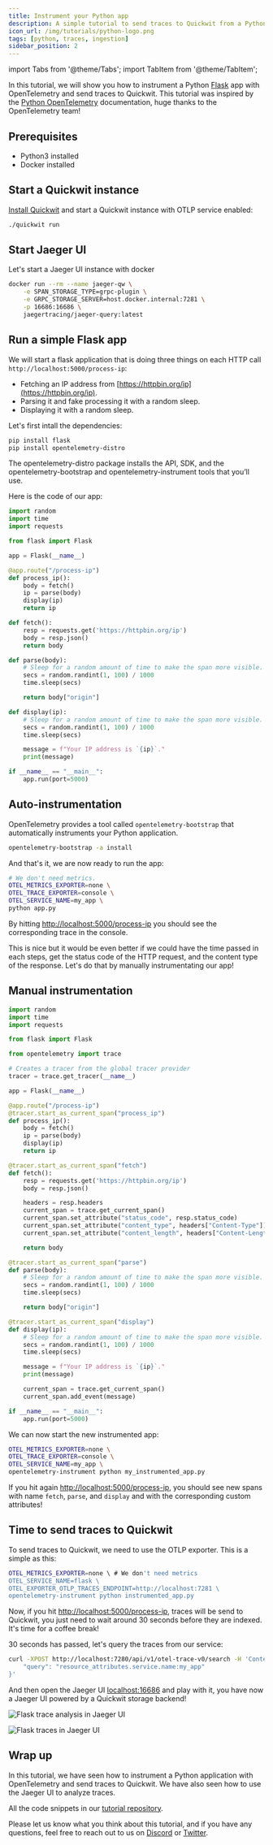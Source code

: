 ```yaml
---
title: Instrument your Python app
description: A simple tutorial to send traces to Quickwit from a Python Flask app.
icon_url: /img/tutorials/python-logo.png
tags: [python, traces, ingestion]
sidebar_position: 2
---
```


import Tabs from '@theme/Tabs';
import TabItem from '@theme/TabItem';

In this tutorial, we will show you how to instrument a Python [Flask](https://flask.palletsprojects.com/en/2.2.x/) app with OpenTelemetry and send traces to Quickwit. This tutorial was inspired by the [Python OpenTelemetry](https://opentelemetry.io/docs/instrumentation/python/getting-started/) documentation, huge thanks to the OpenTelemetry team!

## Prerequisites

- Python3 installed
- Docker installed

## Start a Quickwit instance

[Install Quickwit](/docs/get-started/installation.md) and start a Quickwit instance with OTLP service enabled:

```bash
./quickwit run
```

## Start Jaeger UI

Let's start a Jaeger UI instance with docker

```bash
docker run --rm --name jaeger-qw \
    -e SPAN_STORAGE_TYPE=grpc-plugin \
    -e GRPC_STORAGE_SERVER=host.docker.internal:7281 \
    -p 16686:16686 \
    jaegertracing/jaeger-query:latest
```

## Run a simple Flask app

We will start a flask application that is doing three things on each HTTP call `http://localhost:5000/process-ip`:

- Fetching an IP address from [https://httpbin.org/ip](https://httpbin.org/ip).
- Parsing it and fake processing it with a random sleep.
- Displaying it with a random sleep.


Let's first intall the dependencies:

```bash
pip install flask
pip install opentelemetry-distro
```

The opentelemetry-distro package installs the API, SDK, and the opentelemetry-bootstrap and opentelemetry-instrument tools that you’ll use.

Here is the code of our app:

```python title=app.py
import random
import time
import requests

from flask import Flask

app = Flask(__name__)

@app.route("/process-ip")
def process_ip():
    body = fetch()
    ip = parse(body)
    display(ip)
    return ip

def fetch():
    resp = requests.get('https://httpbin.org/ip')
    body = resp.json()
    return body

def parse(body):
    # Sleep for a random amount of time to make the span more visible.
    secs = random.randint(1, 100) / 1000
    time.sleep(secs)

    return body["origin"]

def display(ip):
    # Sleep for a random amount of time to make the span more visible.
    secs = random.randint(1, 100) / 1000
    time.sleep(secs)

    message = f"Your IP address is `{ip}`."
    print(message)

if __name__ == "__main__":
    app.run(port=5000)
```

## Auto-instrumentation

OpenTelemetry provides a tool called `opentelemetry-bootstrap` that automatically instruments your Python application.

```bash
opentelemetry-bootstrap -a install
```

And that's it, we are now ready to run the app:

```bash
# We don't need metrics.
OTEL_METRICS_EXPORTER=none \
OTEL_TRACE_EXPORTER=console \
OTEL_SERVICE_NAME=my_app \
python app.py
```

By hitting [http://localhost:5000/process-ip](http://localhost:5000/process-ip) you should see the corresponding trace in the console.

This is nice but it would be even better if we could have the time passed in each steps, get the status code of the HTTP request, and the content type of the response. Let's do that by manually instrumentating our app!

## Manual instrumentation

```python title=my_instrumented_app.py
import random
import time
import requests

from flask import Flask

from opentelemetry import trace

# Creates a tracer from the global tracer provider
tracer = trace.get_tracer(__name__)

app = Flask(__name__)

@app.route("/process-ip")
@tracer.start_as_current_span("process_ip")
def process_ip():
    body = fetch()
    ip = parse(body)
    display(ip)
    return ip

@tracer.start_as_current_span("fetch")
def fetch():
    resp = requests.get('https://httpbin.org/ip')
    body = resp.json()

    headers = resp.headers
    current_span = trace.get_current_span()
    current_span.set_attribute("status_code", resp.status_code)
    current_span.set_attribute("content_type", headers["Content-Type"])
    current_span.set_attribute("content_length", headers["Content-Length"])

    return body

@tracer.start_as_current_span("parse")
def parse(body):
    # Sleep for a random amount of time to make the span more visible.
    secs = random.randint(1, 100) / 1000
    time.sleep(secs)

    return body["origin"]

@tracer.start_as_current_span("display")
def display(ip):
    # Sleep for a random amount of time to make the span more visible.
    secs = random.randint(1, 100) / 1000
    time.sleep(secs)

    message = f"Your IP address is `{ip}`."
    print(message)

    current_span = trace.get_current_span()
    current_span.add_event(message)

if __name__ == "__main__":
    app.run(port=5000)

```

We can now start the new instrumented app:

```bash
OTEL_METRICS_EXPORTER=none \
OTEL_TRACE_EXPORTER=console \
OTEL_SERVICE_NAME=my_app \
opentelemetry-instrument python my_instrumented_app.py
```

If you hit again [http://localhost:5000/process-ip](http://localhost:5000/process-ip), you should see new spans with name `fetch`, `parse`, and `display` and with the corresponding custom attributes!


## Time to send traces to Quickwit

To send traces to Quickwit, we need to use the OTLP exporter. This is a simple as this:

```bash
OTEL_METRICS_EXPORTER=none \ # We don't need metrics
OTEL_SERVICE_NAME=flask \
OTEL_EXPORTER_OTLP_TRACES_ENDPOINT=http://localhost:7281 \
opentelemetry-instrument python instrumented_app.py
```

Now, if you hit [http://localhost:5000/process-ip](http://localhost:5000/process-ip), traces will be send to Quickwit, you just need to wait around 30 seconds before they are indexed. It's time for a coffee break!

30 seconds has passed, let's query the traces from our service:

```bash
curl -XPOST http://localhost:7280/api/v1/otel-trace-v0/search -H 'Content-Type: application/json' -d '{
    "query": "resource_attributes.service.name:my_app"
}'
```

And then open the Jaeger UI [localhost:16686](http://localhost:16686/) and play with it, you have now a Jaeger UI powered by a Quickwit storage backend!

![Flask trace analysis in Jaeger UI](../assets/images/jaeger-ui-python-app-trace-analysis.png)

![Flask traces in Jaeger UI](../assets/images/jaeger-ui-python-app-traces.png)

## Wrap up

In this tutorial, we have seen how to instrument a Python application with OpenTelemetry and send traces to Quickwit. We have also seen how to use the Jaeger UI to analyze traces.

All the code snippets in our [tutorial repository](https://github.com/quickwit-oss/tutorials).

Please let us know what you think about this tutorial, and if you have any questions, feel free to reach out to us on [Discord](https://discord.gg/7eNYX4d) or [Twitter](https://twitter.com/quickwit_inc).
